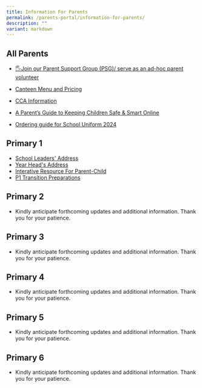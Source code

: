 ```yaml
---
title: Information For Parents
permalink: /parents-portal/information-for-parents/
description: ""
variant: markdown
---
```

## All Parents


*   [🖐️Join our Parent Support Group (PSG)/ serve as an ad-hoc parent volunteer](https://peitongpri.moe.edu.sg/our-people/psg/)
*   [Canteen Menu and Pricing](https://go.gov.sg/ptpscanteen)  
    
*   [CCA Information](https://sites.google.com/moe.edu.sg/ptpscca/home)
*   [A Parent’s Guide to Keeping Children Safe &amp; Smart Online](https://www.betterinternet.sg/-/media/Resources/PDFs/Parents-Guides/Safe-and-Smart-Online-Parent-Guide.pdf)
<!--*   [Helping Your Children with Appropriate Online Expression](/files/Parents%20Portal/Parents%20Tipsheet%20-%20Appropriate%20Online%20Expression.pdf) -->
*   [Ordering guide for School Uniform 2024](/files/Parents%20Portal/For%20Parents/Uniform_Online_Ordering_guide.pdf)

## Primary 1

* [School Leaders' Address](https://docs.google.com/presentation/d/e/2PACX-1vQJ9w_aPgODcv4Is5obyHZWdWJtrLh3tYm9K5SfFRO4t0Axiwt9s8vXAnbm2-6Cgg/pub?start=false&amp;loop=false&amp;delayms=3000)
* [Year Head's Address](https://docs.google.com/presentation/d/e/2PACX-1vS19d-0nW1FcM2zA4c9Cymbck7O1hxSFH9ESJFDcT1eugHuFHWWQyptTbImxg5IsA/pub?start=false&amp;loop=true&amp;delayms=3000)
*  [Interative Resource For Parent-Child](https://docs.google.com/presentation/d/e/2PACX-1vTeMN5K94VhxZubkoR55crbiGvogxgQ6PLPGvL4Urjg8TSPPz1D19L3bGREv7Wtqg/pub?start=false&amp;loop=true&amp;delayms=3000)
*  [ P1 Transition Preparations](https://docs.google.com/presentation/d/e/2PACX-1vQZ8uOav3gGqFkSWcXbvl4uN-yK3M7ic-XoVEs6OVef3iHma8Yamrsje5VcpVk7TaNjHIkICyDn7ypS/pub?start=false&amp;loop=true&amp;delayms=15000)


## Primary 2
* Kindly anticipate forthcoming updates and additional information. Thank you for your patience.

## Primary 3
* Kindly anticipate forthcoming updates and additional information. Thank you for your patience.

## Primary 4
* Kindly anticipate forthcoming updates and additional information. Thank you for your patience.

## Primary 5
* Kindly anticipate forthcoming updates and additional information. Thank you for your patience.

## Primary 6
* Kindly anticipate forthcoming updates and additional information. Thank you for your patience.